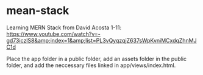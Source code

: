 # mean-stack
Learning MERN Stack from David Acosta 1-11: https://www.youtube.com/watch?v=-gd73iczlS8&amp;index=1&amp;list=PL3vQyqzqjZ637sWpKvniMCxdqZhnMJC1d 

Place the app folder in a public folder, add an assets folder in the public folder, and add the neccessary files linked in app/views/index.html.
